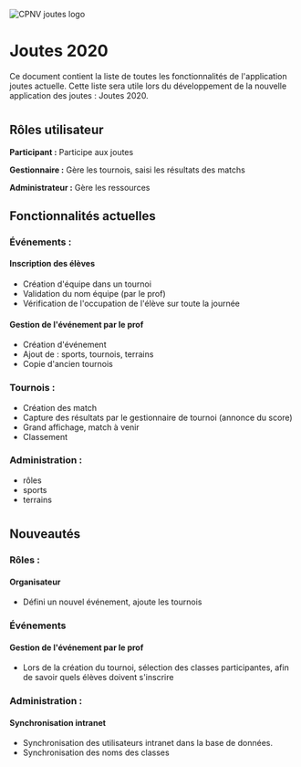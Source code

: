 ![CPNV joutes logo](https://github.com/CPNV-ES/Joutes/blob/master/wiki/logo-black.png)

# Joutes 2020

Ce document contient la liste de toutes les fonctionnalités de l'application joutes actuelle.
Cette liste sera utile lors du développement de la nouvelle application des joutes : Joutes 2020.

# 

## Rôles utilisateur

**Participant :** Participe aux joutes 

**Gestionnaire :** Gère les tournois, saisi les résultats des matchs

**Administrateur :** Gère les ressources


## Fonctionnalités actuelles

### Événements :

#### Inscription des élèves  
- Création d'équipe dans un tournoi
- Validation du nom équipe (par le prof)
- Vérification de l'occupation de l'élève sur toute la journée

#### Gestion de l'événement par le prof
 - Création d'événement
 - Ajout de : sports, tournois, terrains
 - Copie d'ancien tournois


### Tournois :
- Création des match 
- Capture des résultats par le gestionnaire de tournoi (annonce du score)
- Grand affichage, match à venir
- Classement 


### Administration :
- rôles
- sports
- terrains

# 

## Nouveautés

### Rôles :

#### Organisateur 
 - Défini un nouvel événement, ajoute les tournois

### Événements

#### Gestion de l'événement par le prof
 - Lors de la création du tournoi, sélection des classes participantes, afin de savoir quels élèves doivent s'inscrire


### Administration :

#### Synchronisation intranet
 - Synchronisation des utilisateurs intranet dans la base de données.
 - Synchronisation des noms des classes

 
